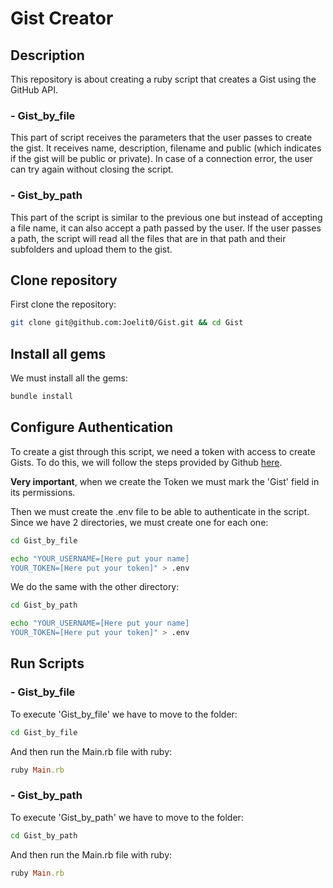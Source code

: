 # Gist Creator
## Description
This repository is about creating a ruby script that creates a Gist using the GitHub API.

  ### - Gist_by_file
  This part of script receives the parameters that the user passes to create the gist. It receives name, description, filename and public (which indicates if the     gist will be public or private). In case of a connection error, the user can try again without closing the script.

  ### - Gist_by_path
  This part of the script is similar to the previous one but instead of accepting a file name, it can also accept a path passed by the user. If the user passes a     path, the script will read all the files that are in that path and their subfolders and upload them to the gist.

## Clone repository
First clone the repository:

```bash
git clone git@github.com:Joelit0/Gist.git && cd Gist
```
## Install all gems
We must install all the gems:
```ruby
bundle install
```

## Configure Authentication
To create a gist through this script, we need a token with access to create Gists. To do this, we will follow the steps provided by Github [here](https://docs.github.com/en/github/authenticating-to-github/creating-a-personal-access-token).

**Very important**, when we create the Token we must mark the 'Gist' field in its permissions.

Then we must create the .env file to be able to authenticate in the script. Since we have 2 directories, we must create one for each one:

```bash
cd Gist_by_file
```

```bash
echo "YOUR_USERNAME=[Here put your name]
YOUR_TOKEN=[Here put your token]" > .env
```

We do the same with the other directory:

```bash
cd Gist_by_path
```

```bash
echo "YOUR_USERNAME=[Here put your name]
YOUR_TOKEN=[Here put your token]" > .env
```

## Run Scripts
  ### - Gist_by_file
  To execute 'Gist_by_file' we have to move to the folder:

  ```bash
  cd Gist_by_file
  ```
  
  And then run the Main.rb file with ruby:
  
  ```ruby
  ruby Main.rb
  ```
  ### - Gist_by_path
  To execute 'Gist_by_path' we have to move to the folder:

  ```bash
  cd Gist_by_path
  ```

  And then run the Main.rb file with ruby:

  ```ruby
  ruby Main.rb
  ```
